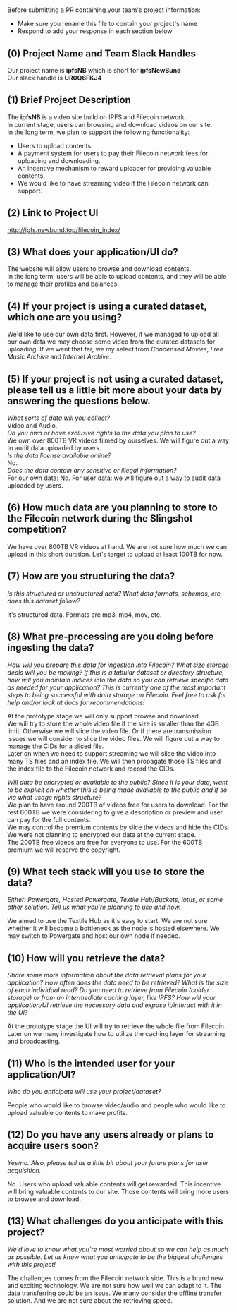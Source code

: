 # <Project Name>

Before submitting a PR containing your team's project information:
- Make sure you rename this file to contain your project's name
- Respond to add your response in each section below

## (0) Project Name and Team Slack Handles

Our project name is **ipfsNB** which is short for **ipfsNewBund**  
Our slack handle is **UR0Q6FKJ4**

## (1) Brief Project Description

The **ipfsNB** is a video site build on IPFS and Filecoin network.  
In current stage, users can browsing and download videos on our site.  
In the long term, we plan to support the following functionality:  
- Users to upload contents.  
- A payment system for users to pay their Filecoin network fees for uploading and downloading.  
- An incentive mechanism to reward uploader for providing valuable contents.  
- We would like to have streaming video if the Filecoin network can support. 

## (2) Link to Project UI

http://ipfs.newbund.top/filecoin_index/

## (3) What does your application/UI do?

The website will allow users to browse and download contents.  
In the long term, users will be able to upload contents, and they will be able to manage their profiles and balances.

## (4) If your project is using a curated dataset, which one are you using?

We'd like to use our own data first. However, if we managed to upload all our own data we may choose some video from the curated datasets for uploading. If we went that far, we my select from *Condensed Movies*, *Free Music Archive* and *Internet Archive*.

## (5) If your project is not using a curated dataset, please tell us a little bit more about your data by answering the questions below.

*What sorts of data will you collect?*  
Video and Audio.  
*Do you own or have exclusive rights to the data you plan to use?*  
We own over 800TB VR videos filmed by ourselves. We will figure out a way to audit data uploaded by users.  
*Is the data license available online?*  
No.  
*Does the data contain any sensitive or illegal information?*  
For our own data: No. For user data: we will figure out a way to audit data uploaded by users.

## (6) How much data are you planning to store to the Filecoin network during the Slingshot competition?

We have over 800TB VR videos at hand. We are not sure how much we can upload in this short duration. Let's target to upload at least 100TB for now.

## (7) How are you structuring the data?

*Is this structured or unstructured data? What data formats, schemas, etc. does this dataset follow?*  

It's structured data. Formats are mp3, mp4, mov, etc.

## (8) What pre-processing are you doing before ingesting the data?

*How will you prepare this data for ingestion into Filecoin? What size storage deals will you be making? If this is a tabular dataset or directory structure, how will you maintain indices into the data so you can retrieve specific data as needed for your application? This is currently one of the most important steps to being successful with data storage on Filecoin. Feel free to ask for help and/or look at docs for recommendations!*  

At the prototype stage we will only support browse and download.  
We will try to store the whole video file if the size is smaller than the 4GB limit. Otherwise we will slice the video file. Or if there are transmission issues we will consider to slice the video files. We will figure out a way to manage the CIDs for a sliced file.  
Later on when we need to support streaming we will slice the video into many TS files and an index file. We will then propagate those TS files and the index file to the Filecoin network and record the CIDs.  

*Will data be encrypted or available to the public? Since it is your data, want to be explicit on whether this is being made available to the public and if so via what usage rights structure?*  
We plan to have around 200TB of videos free for users to download. For the rest 600TB we were considering to give a description or preview and user can pay for the full contents.  
We may control the premium contents by slice the videos and hide the CIDs. We were not planning to encrypted our data at the current stage.  
The 200TB free videos are free for everyone to use. For the 600TB premium we will reserve the copyright.


## (9)  What tech stack will you use to store the data?

*Either: Powergate, Hosted Powergate, Textile Hub/Buckets, lotus, or some other solution. Tell us what you're planning to use and how.*  

We aimed to use the Textile Hub as it's easy to start. We are not sure whether it will become a bottleneck as the node is hosted elsewhere. We may switch to Powergate and host our own node if needed.

## (10) How will you retrieve the data?

*Share some more information about the data retrieval plans for your application? How often does the data need to be retrieved? What is the size of each individual read? Do you need to retrieve from Filecoin (colder storage) or from an intermediate caching layer, like IPFS? How will your application/UI retrieve the necessary data and expose it/interact with it in the UI?*  

At the prototype stage the UI will try to retrieve the whole file from Filecoin. Later on we many investigate how to utilize the caching layer for streaming and broadcasting.

## (11) Who is the intended user for your application/UI?

*Who do you anticipate will use your project/dataset?*  

People who would like to browse video/audio and people who would like to upload valuable contents to make profits.

## (12) Do you have any users already or plans to acquire users soon?

*Yes/no. Also, please tell us a little bit about your future plans for user acquisition.*  

No. Users who upload valuable contents will get rewarded. This incentive will bring valuable contents to our site. Those contents will bring more users to browse and download.

## (13) What challenges do you anticipate with this project?

*We'd love to know what you're most worried about so we can help as much as possible. Let us know what you anticipate to be the biggest challenges with this project!*  

The challenges comes from the Filecoin network side. This is a brand new and exciting technology. We are not sure how well we can adapt to it. The data transferring could be an issue. We many consider the offline transfer solution. And we are not sure about the retrieving speed.

